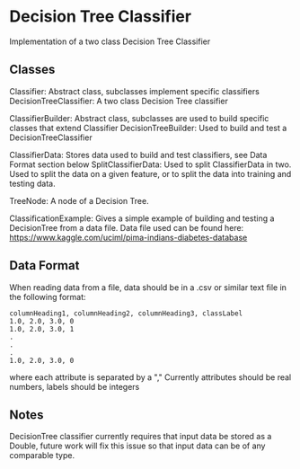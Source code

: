 # Decision Tree Classifier

Implementation of a two class Decision Tree Classifier

## Classes

Classifier: Abstract class, subclasses implement specific classifiers
DecisionTreeClassifier: A two class Decision Tree classifier

ClassifierBuilder: Abstract class, subclasses are used to build specific classes that extend Classifier
DecisionTreeBuilder: Used to build and test a DecisionTreeClassifier

ClassifierData: Stores data used to build and test classifiers, see Data Format section below
SplitClassifierData: Used to split ClassifierData in two. Used to split the data on a given feature, or to split the data into training and testing data.

TreeNode: A node of a Decision Tree.

ClassificationExample: Gives a simple example of building and testing a DecisionTree from a data file. Data file used can be found here:
https://www.kaggle.com/uciml/pima-indians-diabetes-database

## Data Format

When reading data from a file, data should be in a .csv or similar text file in the following format:

```
columnHeading1, columnHeading2, columnHeading3, classLabel
1.0, 2.0, 3.0, 0
1.0, 2.0, 3.0, 1
.
.
.
1.0, 2.0, 3.0, 0
```
	  
where each attribute is separated by a ","
Currently attributes should be real numbers, labels should be integers
	  

## Notes

DecisionTree classifier currently requires that input data be stored as a Double, future work will fix this issue so that input data can be of any comparable type.

